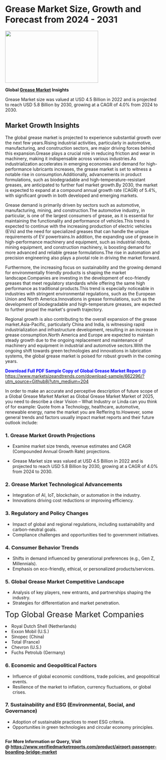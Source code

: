 <H1>Grease Market Size, Growth and Forecast from 2024 - 2031</H1><img class="aligncenter size-medium wp-image-584254" src="https://thirdeyenews.in/wp-content/uploads/2024/09/Global-Market-Research-300x168.jpeg" alt="" width="300" height="168" /><p><strong>Global&nbsp;<a href="https://www.marketsizeandtrends.com/download-sample/662296/?utm_source=Github8j?utm_medium=204">Grease Market</a> Insights</strong></p><p>Grease Market size was valued at USD 4.5 Billion in 2022 and is projected to reach USD 5.8 Billion by 2030, growing at a CAGR of 4.0% from 2024 to 2030.</p><p><h2>Market Growth Insights</h2> <p>The global grease market is projected to experience substantial growth over the next few years.Rising industrial activities, particularly in automotive, manufacturing, and construction sectors, are major driving forces behind this expansion.Grease plays a crucial role in reducing friction and wear in machinery, making it indispensable across various industries.As industrialization accelerates in emerging economies and demand for high-performance lubricants increases, the grease market is set to witness a notable rise in consumption.Additionally, advancements in product formulations, such as biodegradable and high-temperature-resistant greases, are anticipated to further fuel market growth.By 2030, the market is expected to expand at a compound annual growth rate (CAGR) of 5.4%, with significant growth in both developed and emerging markets.</p> <p><a href="download-link" style="color:blue; text-decoration:none;"></a></p> <p>Grease demand is primarily driven by sectors such as automotive, manufacturing, mining, and construction.The automotive industry, in particular, is one of the largest consumers of grease, as it is essential for maintaining the functionality and performance of vehicles.This trend is expected to continue with the increasing production of electric vehicles (EVs) and the need for specialized greases that can handle the unique requirements of EV powertrains.In addition, the expanding use of grease in high-performance machinery and equipment, such as industrial robots, mining equipment, and construction machinery, is boosting demand for more advanced and reliable grease formulations.The rise in automation and precision engineering also plays a pivotal role in driving the market forward.</p> <p>Furthermore, the increasing focus on sustainability and the growing demand for environmentally friendly products is shaping the market landscape.Companies are investing in the development of eco-friendly greases that meet regulatory standards while offering the same high performance as traditional products.This trend is especially noticeable in industries with stringent environmental regulations, such as the European Union and North America.Innovations in grease formulations, such as the development of biodegradable and high-temperature greases, are expected to further propel the market's growth trajectory.</p> <p>Regional growth is also contributing to the overall expansion of the grease market.Asia-Pacific, particularly China and India, is witnessing rapid industrialization and infrastructure development, resulting in an increase in grease consumption.North America and Europe are expected to maintain steady growth due to the ongoing replacement and maintenance of machinery and equipment in industrial and automotive sectors.With the ongoing shift towards green technologies and innovations in lubrication systems, the global grease market is poised for robust growth in the coming years.</p> <p><a href="get-more-link" style="color:blue; text-decoration:none;"></p><p><span class=""><strong>Download Full PDF Sample Copy of Global Grease Market Report</strong> @ <a href="https://www.marketsizeandtrends.com/download-sample/662296/?utm_source=Github8j?utm_medium=204" target="_blank">https://www.marketsizeandtrends.com/download-sample/662296/?utm_source=Github8j?utm_medium=204</a></span></p><p>In order to make an accurate and perceptive description of future scope of a Global&nbsp;Grease Market Market as Global&nbsp;Grease Market Market of 2025, you need to describe a clear Vision &ndash; What Industry or Linda can you think of for example: Quote from a Technology, healthcare, automotive, renewable energy, name the market you are Reffering to.However, some general trends and factors usually impact market reports and their future outlook include:</p><h3>1.&nbsp;<strong>Grease Market Growth Projections</strong></h3><ul><li>Examine market size trends, revenue estimates and CAGR (Compounded Annual Growth Rate) projections.</li><li><p>Grease Market size was valued at USD 4.5 Billion in 2022 and is projected to reach USD 5.8 Billion by 2030, growing at a CAGR of 4.0% from 2024 to 2030.</p></li></ul><h3>2.&nbsp;<strong>Grease Market Technological Advancements</strong></h3><ul><li>Integration of AI, IoT, blockchain, or automation in the industry.</li><li>Innovations driving cost reductions or improving efficiency.</li></ul><h3>3.&nbsp;<strong>Regulatory and Policy Changes</strong></h3><ul><li>Impact of global and regional regulations, including sustainability and carbon-neutral goals.</li><li>Compliance challenges and opportunities tied to government initiatives.</li></ul><h3>4.&nbsp;<strong>Consumer Behavior Trends</strong></h3><ul><li>Shifts in demand influenced by generational preferences (e.g., Gen Z, Millennials).</li><li>Emphasis on eco-friendly, ethical, or personalized products/services.</li></ul><h3>5.&nbsp;<strong>Global Grease Market Competitive Landscape</strong></h3><ul><li>Analysis of key players, new entrants, and partnerships shaping the industry.</li><li>Strategies for differentiation and market penetration.</li></ul><p data-pm-slice="1 1 []"><span style="color: inherit; font-family: inherit; font-size: 25px;">Top Global Grease Market Companies</span></p><div class="" data-test-id=""><p><li>Royal Dutch Shell (Netherlands)</li><li> Exxon Mobil (U.S.)</li><li> Sinopec (China)</li><li> Total (France)</li><li> Chevron (U.S.)</li><li> Fuchs Petrolub (Germany)</li></p></div><h3>6.&nbsp;<strong>Economic and Geopolitical Factors</strong></h3><ul><li>Influence of global economic conditions, trade policies, and geopolitical events.</li><li>Resilience of the market to inflation, currency fluctuations, or global crises.</li></ul><h3>7.&nbsp;<strong>Sustainability and ESG (Environmental, Social, and Governance)</strong></h3><ul><li>Adoption of sustainable practices to meet ESG criteria.</li><li>Opportunities in green technologies and circular economy principles.</li></ul><h2><strong style="font-size: 14px;">For More Information or Query, Visit @&nbsp;</strong><a style="background-color: #ffffff; font-size: 14px;" href="https://www.marketsizeandtrends.com/report/grease-market/" target="_blank">https://www.verifiedmarketreports.com/product/airport-passenger-boarding-bridge-market</a></h2>